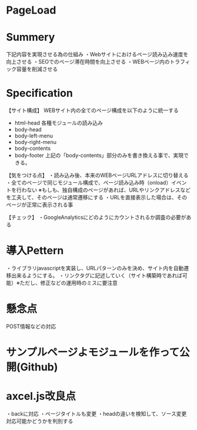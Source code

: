 PageLoad
==

# Summery
下記内容を実現させる為の仕組み
・Webサイトにおけるページ読み込み速度を向上させる
・SEOでのページ滞在時間を向上させる
・WEBページ内のトラフィック容量を削減させる

# Specification
【サイト構成】
WEBサイト内の全てのページ構成を以下のように統一する
- html-head 各種モジュールの読み込み
- body-head
- body-left-menu
- body-right-menu
- body-contents
- body-footer
上記の「body-contents」部分のみを書き換える事で、実現できる。

【気をつける点】
・読み込み後、本来のWEBページURLアドレスに切り替える
・全てのページで同じモジュール構成で、ページ読み込み時（onload）イベントを行わない
※もしも、独自構成のページがあれば、URLやリンクアドレスなどを工夫して、そのページは通常遷移にする
・URLを直接表示した場合は、そのページが正常に表示される事

【チェック】
・GoogleAnalyticsにどのようにカウントされるか調査の必要がある

# 導入Pettern
・ライブラリjavascriptを実装し、URLパターンのみを決め、サイト内を自動遷移出来るようにする。
・リンクタグに記述していく（サイト構築時であれば可能）※ただし、修正などの運用時のミスに要注意


# 懸念点
POST情報などの対応

#  サンプルページよモジュールを作って公開(Github)


# axcel.js改良点
・backに対応
・ページタイトルも変更
・headの違いを検知して、ソース変更対応可能かどうかを判別する



